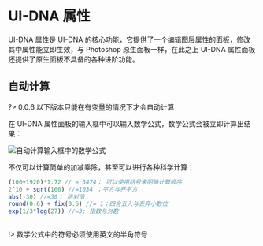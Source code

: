 # UI-DNA 属性

UI-DNA 属性是 UI-DNA 的核心功能，它提供了一个编辑图层属性的面板，修改其中属性能立即生效，与 Photoshop 原生面板一样，在此之上 UI-DNA 属性面板还提供了原生面板不具备的各种进阶功能。




## 自动计算
?> 0.0.6 以下版本只能在有变量的情况下才会自动计算

在 UI-DNA 属性面板的输入框中可以输入数学公式，数学公式会被立即计算出结果：

![自动计算输入框中的数学公式](/img/界面截图/DNA属性-自动计算.png)


不仅可以计算简单的加减乘除，甚至可以进行各种科学计算：
``` javascript
(100+1920)*1.72 // = 3474； 可以使用括号来明确计算顺序
2^10 + sqrt(100) //=1034 ；平方与开平方
abs(-30) //=30； 绝对值
round(0.6) + fix(0.6) //= 1；四舍五入与丢弃小数位
exp(1/3*log(27)) //=3; 指数与对数



```

!> 数学公式中的符号必须使用英文的半角符号
